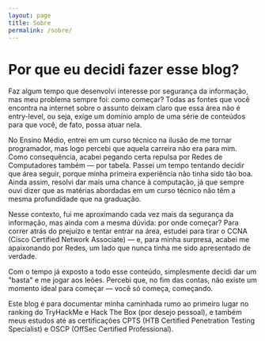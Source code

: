 ```yaml
---
layout: page
title: Sobre
permalink: /sobre/
---
```


# Por que eu decidi fazer esse blog?

Faz algum tempo que desenvolvi interesse por segurança da informação, mas meu problema sempre foi: como começar?
Todas as fontes que você encontra na internet sobre o assunto deixam claro que essa área não é entry-level, ou seja, exige um domínio amplo de uma série de conteúdos para que você, de fato, possa atuar nela.

No Ensino Médio, entrei em um curso técnico na ilusão de me tornar programador, mas logo percebi que aquela carreira não era para mim. Como consequência, acabei pegando certa repulsa por Redes de Computadores também — por tabela.
Passei um tempo tentando decidir que área seguir, porque minha primeira experiência não tinha sido tão boa. Ainda assim, resolvi dar mais uma chance à computação, já que sempre ouvi dizer que as matérias abordadas em um curso técnico não têm a mesma profundidade que na graduação.

Nesse contexto, fui me aproximando cada vez mais da segurança da informação, mas ainda com a mesma dúvida: por onde começar?
Para correr atrás do prejuízo e tentar entrar na área, estudei para tirar o CCNA (Cisco Certified Network Associate) — e, para minha surpresa, acabei me apaixonando por Redes, um lado que nunca tinha me sido apresentado de verdade.

Com o tempo já exposto a todo esse conteúdo, simplesmente decidi dar um "basta" e me jogar aos leões. Percebi que, no fim das contas, não existe um momento ideal para começar — você só começa, começando.

Este blog é para documentar minha caminhada rumo ao primeiro lugar no ranking do TryHackMe e Hack The Box (por desejo pessoal), e também meus estudos até as certificações CPTS (HTB Certified Penetration Testing Specialist) e OSCP (OffSec Certified Professional).
